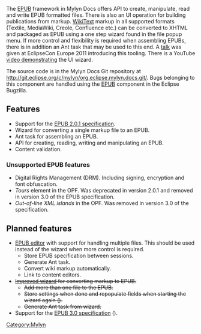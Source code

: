 The [EPUB](http://en.wikipedia.org/wiki/EPUB) framework in Mylyn Docs
offers API to create, manipulate, read and write EPUB formatted files.
There is also an UI operation for building publications from markup.
[WikiText](Mylyn/WikiText "wikilink") markup in all supported formats
(Textile, MediaWiki, Creole, Confluence etc.) can be converted to XHTML
and packaged as EPUB using a one step wizard found in the file popup
menu. If more control and flexibility is required when assembling EPUBs,
there is in addition an Ant task that may be used to this end. A
[talk](http://www.slideshare.net/torkildr/eclipsecon-europe-2011-build-your-epubs-with-eclipse)
was given at EclipseCon Europe 2011 introducing this tooling. There is a
YouTube [video
demonstrating](http://www.youtube.com/watch?v=kdcDMmx2ohY&feature=channel&list=UL)
the UI wizard.

The source code is in the Mylyn Docs Git repository at
<http://git.eclipse.org/c/mylyn/org.eclipse.mylyn.docs.git/>. Bugs
belonging to this component are handled using the
[EPUB](https://bugs.eclipse.org/bugs/buglist.cgi?classification=Mylyn;emailtype1=exact;query_format=advanced;email1=torkildr%40gmail.com;component=EPUB;product=Mylyn%20Docs;list_id=1575205)
component in the Eclipse Bugzilla.

## Features

  - Support for the [EPUB 2.0.1
    specification](http://idpf.org/epub/201).
  - Wizard for converting a single markup file to an EPUB.
  - Ant task for assembling an EPUB.
  - API for creating, reading, writing and manipulating an EPUB.
  - Content validation.

### Unsupported EPUB features

  - Digital Rights Management (DRM). Including signing, encryption and
    font obfuscation.
  - *Tours* element in the OPF. Was deprecated in version 2.0.1 and
    removed in version 3.0 of the EPUB specification.
  - *Out-of-line XML islands* in the OPF. Was removed in version 3.0 of
    the specification.

## Planned features

  - [EPUB editor](Mylyn/Docs/EPUB/Editor "wikilink") with support for
    handling multiple files. This should be used instead of the wizard
    when more control is required.
      - Store EPUB specification between sessions.
      - Generate Ant task.
      - Convert wiki markup automatically.
      - Link to content editors.
  - ~~[Improved wizard](Mylyn/Docs/EPUB/Improved_wizard_plan "wikilink")
    for converting markup to EPUB.~~
      - ~~Add more than one file to the EPUB.~~
      - ~~Store settings when done and repopulate fields when starting
        the wizard again ().~~
      - ~~Generate Ant task from wizard.~~
  - Support for the [EPUB 3.0 specification](http://idpf.org/epub/30)
    ().

[Category:Mylyn](Category:Mylyn "wikilink")